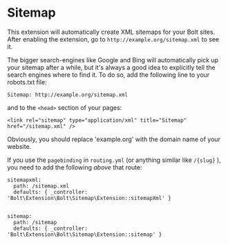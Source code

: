 Sitemap
=======

This extension will automatically create XML sitemaps for your Bolt sites. After
enabling the extension, go to `http://example.org/sitemap.xml` to see it.

The bigger search-engines like Google and Bing will automatically pick up your
sitemap after a while, but it's always a good idea to explicitly tell the search
engines where to find it. To do so, add the following line to your robots.txt
file:

    Sitemap: http://example.org/sitemap.xml
    
and to the `<head>` section of your pages:

    <link rel="sitemap" type="application/xml" title="Sitemap" href="/sitemap.xml" />

Obviously, you should replace 'example.org' with the domain name of your website.

If you use the `pagebinding` in `routing.yml` (or anything similar like `/{slug}` ),
you need to add the following _above_ that route:

```
sitemapxml:
  path: /sitemap.xml
  defaults: { _controller: 'Bolt\Extension\Bolt\Sitemap\Extension::sitemapXml' }


sitemap:
  path: /sitemap
  defaults: { _controller: 'Bolt\Extension\Bolt\Sitemap\Extension::sitemap' }
```
